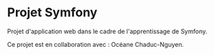 # Projet Symfony

Projet d'application web dans le cadre de l'apprentissage de Symfony. 

Ce projet est en collaboration avec : Océane Chaduc-Nguyen.
